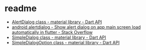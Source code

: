 # readme

- [AlertDialog class - material library - Dart API](https://api.flutter.dev/flutter/material/AlertDialog-class.html)
- [android alertdialog - Show alert dialog on app main screen load automatically in flutter - Stack Overflow](https://stackoverflow.com/questions/52164369/show-alert-dialog-on-app-main-screen-load-automatically-in-flutter)
- [SimpleDialog class - material library - Dart API](https://api.flutter.dev/flutter/material/SimpleDialog-class.html)
- [SimpleDialogOption class - material library - Dart API](https://api.flutter.dev/flutter/material/SimpleDialogOption-class.html)